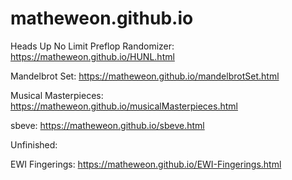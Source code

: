 # matheweon.github.io

Heads Up No Limit Preflop Randomizer: https://matheweon.github.io/HUNL.html

Mandelbrot Set: https://matheweon.github.io/mandelbrotSet.html

Musical Masterpieces: https://matheweon.github.io/musicalMasterpieces.html

sbeve: https://matheweon.github.io/sbeve.html



Unfinished:

EWI Fingerings: https://matheweon.github.io/EWI-Fingerings.html
